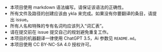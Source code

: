 - 本项目使用 markdown 语法编写。请保证该语法的正确性。
- 所有文件及路径的创建应该由 ykla 来完成。如果没有你要翻译的条目，请提出 issue。
- 所有人名和特殊的专有名词均应该列入“词汇表”。
- 请在提交前在 issue 提交自己的规划避免重复工作。
- 本项目的机器翻译一律使用 ChatGPT 3.5，Ai 参数见 `README.md`。
- 本项目使用 CC BY-NC-SA 4.0 授权许可。

